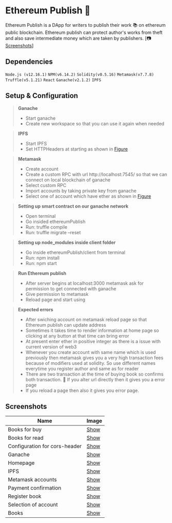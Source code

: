 # Ethereum Publish :gem:
Ethereum Publish is a DApp for writers to publish their work :books: on ethereum public blockchain. Ethereum publish can protect author's works from theft and also save intermediate money which are taken by publishers. [:camera: [Screenshots](https://github.com/snakode/EthereumPublish/blob/master/README.md#screenshots)]

## Dependencies
`Node.js (v12.16.1)`
`NPM(v6.14.2)`
`Solidity(v0.5.16)`
`Metamask(v7.7.8)`
`Truffle(v5.1.21)`
`React`
`Ganache(v2.1.2)`
`IPFS`

## Setup & Configuration

> **Ganache**
> - Start ganache
> - Create new workspace so that you can use it again when needed 

> **IPFS**
> - Start IPFS
> - Set HTTPHeaders at starting as shown in [Figure](https://raw.githubusercontent.com/snakode/EthereumPublish/master/screenshots/Coniguration%20for%20cors-header.png)

> **Metamask**
> - Create account 
> - Create a custom RPC with url http://localhost:7545/ so that we can connect on local blockchain of ganache 
> - Select custom RPC 
> - Import accounts by taking private key from ganache 
> - Select one of account which have ether as shown in [Figure](https://raw.githubusercontent.com/snakode/EthereumPublish/master/screenshots/Selection%20of%20account.png)

> **Setting up smart contract on our ganache network**
> - Open terminal 
> - Go insided ethereumPublish 
> - Run: truffle compile 
> - Run: truffle migrate –reset 

> **Setting up node_modules inside client folder**
> - Go inside ethereumPublish/client from terminal 
> - Run: npm install  
> - Run: npm start 

> **Run Ethereum publish**
> - After server begins at localhost:3000 metamask ask for permission to get connected with ganache 
> - Give permission to metamask 
> - Reload page and start using 

> **Expected errors**
> - After swiching account on metamask reload page so that Ethereum publish can update address 
> - Sometimes it takes time to render information at home page so clicking at any button at that time can bring error
> - At present enter ether in positive integer as there is a issue with current version of web3 
> - Whenever you create account with same name which is used previously then metamask gives you a very high transaction fees because of modifiers used at solidity. So use different names everytime you register author and same as for reader 
> - There are two transaction at the time of buying book so confirms both transaction.  If you alter url directly then it gives you a error page 
> - If you reload a page then also it gives you error page. 

## Screenshots
| Name | Image |
|---|---|
|Books for buy|[Show](https://raw.githubusercontent.com/snakode/EthereumPublish/master/screenshots/Booka%20for%20buy.png)|
|Books for read|[Show](https://raw.githubusercontent.com/snakode/EthereumPublish/master/screenshots/Books%20for%20read.png)|
|Configuration for cors-header|[Show](https://raw.githubusercontent.com/snakode/EthereumPublish/master/screenshots/Coniguration%20for%20cors-header.png)|
|Ganache|[Show](https://raw.githubusercontent.com/snakode/EthereumPublish/master/screenshots/Ganache.png)|
|Homepage|[Show](https://raw.githubusercontent.com/snakode/EthereumPublish/master/screenshots/Homepage.png)|
|IPFS|[Show](https://raw.githubusercontent.com/snakode/EthereumPublish/master/screenshots/IPFS.png)|
|Metamask accounts|[Show](https://raw.githubusercontent.com/snakode/EthereumPublish/master/screenshots/Metamask%20Accounts.png)|
|Payment confirmation|[Show](https://raw.githubusercontent.com/snakode/EthereumPublish/master/screenshots/Payment%20confirmation.png)|
|Register book|[Show](https://raw.githubusercontent.com/snakode/EthereumPublish/master/screenshots/Register%20Book.png)|
|Selection of account|[Show](https://raw.githubusercontent.com/snakode/EthereumPublish/master/screenshots/Selection%20of%20account.png)|
|Books|[Show](https://raw.githubusercontent.com/snakode/EthereumPublish/master/screenshots/book.png)|













